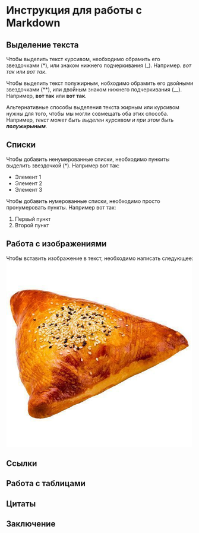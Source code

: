 # Инструкция для работы с Markdown

## Выделение текста
Чтобы выделить текст курсивом, необходимо обрамить его звездочками (*), или знаком нижнего подчеркивания (_). Например. *вот так* или _вот так_.

Чтобы выделить текст полужирным, нобходимо обрамить его двойными звездочками (**), или двойным знаком нижнего подчеркивания (__). Например, **вот так** или __вот так__.

Альтернативные способы выделения текста жирным или курсивом нужны для того, чтобы мы могли совмещать оба этих способа. Например, _текст может быть выделен курсивом и при этом быть **полужирыным**_.

## Списки
Чтобы добавить ненумерованные списки, необходимо пункиты выделить звездочкой (*). 
Например вот так:
* Элемент 1
* Элемент 2
* Элемент 3

Чтобы добавить нумерованные списки, необходимо просто пронумеровать пункты. 
Например вот так: 
1. Первый пункт
2. Второй пункт

## Работа с изображениями

Чтобы вставить изображение в текст, необходимо написать следующее:
![Привет, это самса!](samsa.jpg)

## Ссылки

## Работа с таблицами

## Цитаты

## Заключение